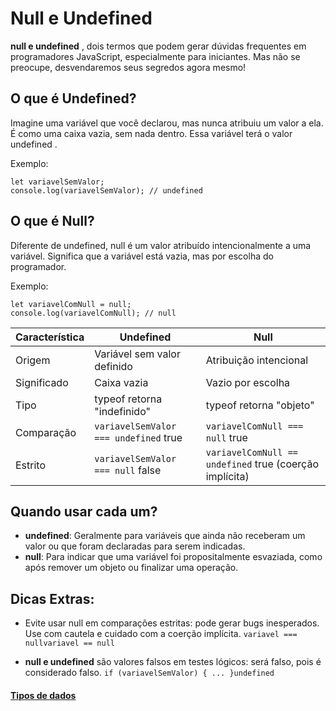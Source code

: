 # Null e Undefined

**null e undefined** , dois termos que podem gerar dúvidas frequentes em programadores JavaScript, especialmente para iniciantes. Mas não se preocupe, desvendaremos seus segredos agora mesmo!

## O que é Undefined?

Imagine uma variável que você declarou, mas nunca atribuiu um valor a ela. É como uma caixa vazia, sem nada dentro. Essa variável terá o valor undefined .

Exemplo:

```
let variavelSemValor;
console.log(variavelSemValor); // undefined
```

## O que é Null?

Diferente de undefined, null é um valor atribuído intencionalmente a uma variável. Significa que a variável está vazia, mas por escolha do programador. 

Exemplo:

```
let variavelComNull = null;
console.log(variavelComNull); // null
```

| Característica |Undefined | Null |
|--------------|------------|-------|
| Origem      | Variável sem valor definido    | Atribuição intencional |
| Significado| Caixa vazia   | Vazio por escolha |
| Tipo     | typeof retorna "indefinido"    | typeof retorna "objeto" |
|Comparação| `variavelSemValor === undefined` true| `variavelComNull === null` true |
| Estrito | `variavelSemValor === null` false   | `variavelComNull == undefined` true (coerção implícita) |


## Quando usar cada um?

- **undefined**: Geralmente para variáveis ​​que ainda não receberam um valor ou que foram declaradas para serem indicadas.
- **null**: Para indicar que uma variável foi propositalmente esvaziada, como após remover um objeto ou finalizar uma operação.

## Dicas Extras:

- Evite usar null em comparações estritas: pode gerar bugs inesperados. Use com cautela e cuidado com a coerção implícita. `variavel === nullvariavel == null`

- **null e undefined** são valores falsos em testes lógicos: será falso, pois é considerado falso. `if (variavelSemValor) { ... }undefined`

#### [Tipos de dados](../tipos-de-dados.md)